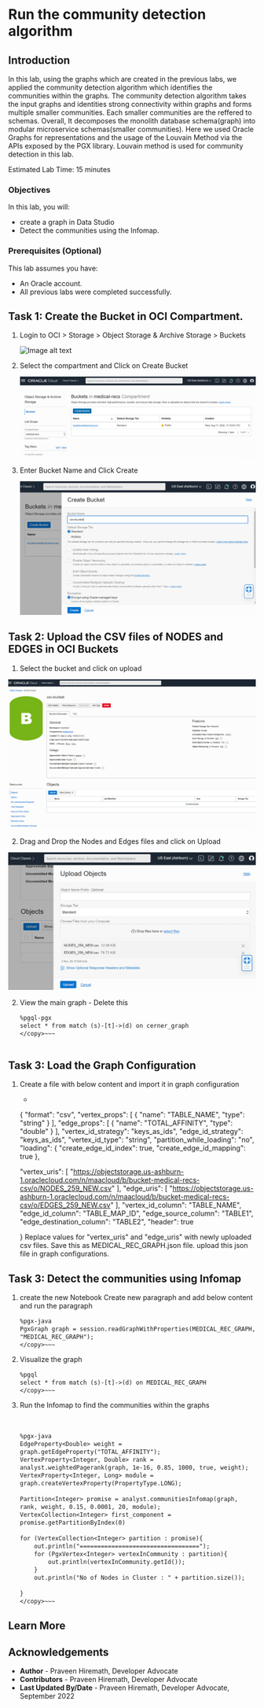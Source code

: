 # Run the community detection algorithm

## Introduction

In this lab, using the graphs which are created in the previous labs, we applied the community detection algorithm which identifies the communities within the graphs. The community detection algorithm takes the input graphs and identities strong connectivity within graphs and forms multiple smaller communities. Each smaller communities are the reffered to schemas. Overall, It decomposes the monolith database schema(graph) into modular microservice schemas(smaller communities). Here we used Oracle Graphs for representations and the usage of the Louvain Method via the APIs exposed by the PGX library. Louvain method is used for community detection in this lab.

Estimated Lab Time: 15 minutes

### Objectives

In this lab, you will:
* create a graph in Data Studio
* Detect the communities using the Infomap.

### Prerequisites (Optional)


This lab assumes you have:
* An Oracle account.
* All previous labs were completed successfully.

## Task 1: Create the Bucket in OCI Compartment.
	
1. Login to OCI > Storage > Object Storage & Archive Storage > Buckets

	![Image alt text](./images/sample1.png)

2. Select the compartment and Click on Create Bucket
	
	![Image alt text](./images/create-bucket-click.png)
	
3. Enter Bucket Name and Click Create
	
	![Image alt text](./images/enter-bucket-name.png)	
	

## Task 2: Upload the CSV files of NODES and EDGES in OCI Buckets

1. Select the bucket and click on upload

  ![Image alt text](./images/click-on-upload.png)
  
2. Drag and Drop the Nodes and Edges files and click on Upload

  ![Image alt text](./images/drag-and-drop-upload.png)

2. View the main graph - Delete this
	~~~<copy>
	%pgql-pgx
	select * from match (s)-[t]->(d) on cerner_graph 
	</copy>~~~


## Task 3: Load the Graph Configuration

1. Create a file with below content and import it in graph configuration

	- 
	{
    "format": "csv",
    "vertex_props": [
        {
            "name": "TABLE_NAME",
            "type": "string"
        }
    ],
    "edge_props": [
        {
            "name": "TOTAL_AFFINITY",
            "type": "double"
        }
    ],
    "vertex_id_strategy": "keys_as_ids",
    "edge_id_strategy": "keys_as_ids",
    "vertex_id_type": "string",
    "partition_while_loading": "no",
    "loading": {
        "create_edge_id_index": true,
        "create_edge_id_mapping": true
    },
	
    "vertex_uris": [
        "https://objectstorage.us-ashburn-1.oraclecloud.com/n/maacloud/b/bucket-medical-recs-csv/o/NODES_259_NEW.csv"
    ],
    "edge_uris": [
        "https://objectstorage.us-ashburn-1.oraclecloud.com/n/maacloud/b/bucket-medical-recs-csv/o/EDGES_259_NEW.csv"
    ],
    "vertex_id_column": "TABLE_NAME",
    "edge_id_column": "TABLE_MAP_ID",
    "edge_source_column": "TABLE1",
    "edge_destination_column": "TABLE2",
    "header": true

	}
	Replace values for "vertex_uris" and "edge_uris" with newly uploaded csv files.
	Save this as MEDICAL_REC_GRAPH.json file. 
	upload this json file in graph configurations.
	
## Task 3: Detect the communities using Infomap

1. create the new Notebook
	Create new paragraph and add below content and run the paragraph
	~~~<copy>
	%pgx-java
	PgxGraph graph = session.readGraphWithProperties(MEDICAL_REC_GRAPH, "MEDICAL_REC_GRAPH");
	</copy>~~~

3. Visualize the graph 

	~~~<copy>
	%pgql
	select * from match (s)-[t]->(d) on MEDICAL_REC_GRAPH
	</copy>~~~
3. Run the Infomap to find the communities within the graphs
	~~~<copy>
	

	%pgx-java
	EdgeProperty<Double> weight = graph.getEdgeProperty("TOTAL_AFFINITY");
	VertexProperty<Integer, Double> rank = analyst.weightedPagerank(graph, 1e-16, 0.85, 1000, true, weight);
	VertexProperty<Integer, Long> module = graph.createVertexProperty(PropertyType.LONG);

	Partition<Integer> promise = analyst.communitiesInfomap(graph, rank, weight, 0.15, 0.0001, 20, module);
	VertexCollection<Integer> first_component = promise.getPartitionByIndex(0)

	for (VertexCollection<Integer> partition : promise){
		out.println("==================================");
		for (PgxVertex<Integer> vertexInCommunity : partition){
			out.println(vertexInCommunity.getId());
		}
		out.println("No of Nodes in Cluster : " + partition.size());
		
	}
	</copy>~~~

## Learn More

## Acknowledgements
* **Author** - Praveen Hiremath, Developer Advocate
* **Contributors** -  Praveen Hiremath, Developer Advocate
* **Last Updated By/Date** - Praveen Hiremath, Developer Advocate, September 2022 

